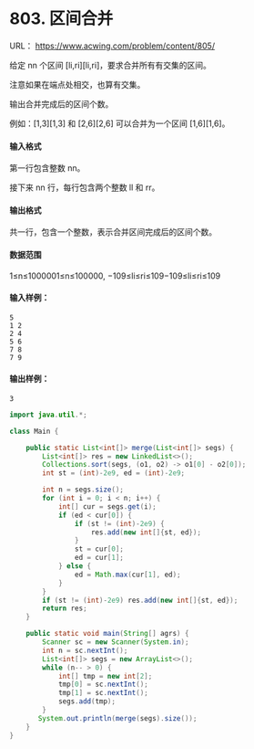 # 803. 区间合并

URL： https://www.acwing.com/problem/content/805/

给定 nn 个区间 [li,ri][li,ri]，要求合并所有有交集的区间。

注意如果在端点处相交，也算有交集。

输出合并完成后的区间个数。

例如：[1,3][1,3] 和 [2,6][2,6] 可以合并为一个区间 [1,6][1,6]。

#### 输入格式

第一行包含整数 nn。

接下来 nn 行，每行包含两个整数 ll 和 rr。

#### 输出格式

共一行，包含一个整数，表示合并区间完成后的区间个数。

#### 数据范围

1≤n≤1000001≤n≤100000,
−109≤li≤ri≤109−109≤li≤ri≤109

#### 输入样例：

```
5
1 2
2 4
5 6
7 8
7 9
```

#### 输出样例：

```
3
```



```java
import java.util.*;

class Main {

    public static List<int[]> merge(List<int[]> segs) {
        List<int[]> res = new LinkedList<>();
        Collections.sort(segs, (o1, o2) -> o1[0] - o2[0]);
        int st = (int)-2e9, ed = (int)-2e9;

        int n = segs.size();
        for (int i = 0; i < n; i++) {
            int[] cur = segs.get(i);
            if (ed < cur[0]) {
                if (st != (int)-2e9) {
                    res.add(new int[]{st, ed});    
                }
                st = cur[0];
                ed = cur[1];
            } else {
                ed = Math.max(cur[1], ed);
            }
        }
        if (st != (int)-2e9) res.add(new int[]{st, ed});
        return res;
    }

    public static void main(String[] agrs) {
        Scanner sc = new Scanner(System.in);
        int n = sc.nextInt();
        List<int[]> segs = new ArrayList<>();
        while (n-- > 0) {
            int[] tmp = new int[2];
            tmp[0] = sc.nextInt();
            tmp[1] = sc.nextInt();
            segs.add(tmp);
        }
       System.out.println(merge(segs).size());
    }
}

```


